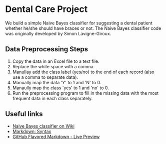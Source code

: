 Dental Care Project
===================

We build a simple Naive Bayes classifier for suggesting a dental 
patient whether he/she should have braces or not. The Naive Bayes 
classifier code was originally developed by Simon Lavigne-Giroux.


Data Preprocessing Steps
------------------------
 1. Copy the data in an Excel file to a text file.
 2. Replace the white space with a comma.
 3. Manullay add the class label (yes/no) to the end of each record (also use a comma to separate data).
 4. Manually map the data 'Y' to 1 and 'N' to 0.
 5. Manaully map the class 'yes' to 1 and 'no' to 0.
 6. Run the preprocessing program to fill in the missing data with the most frequent data in each class separately.


Useful links
------------
 - [Naive Bayes classifier on Wiki](http://en.wikipedia.org/wiki/Naive_Bayes_classifier)
 - [Markdown: Syntax](http://daringfireball.net/projects/markdown/syntax)
 - [GitHub Flavored Markdown - Live Preview](http://tmpvar.com/markdown.html)


